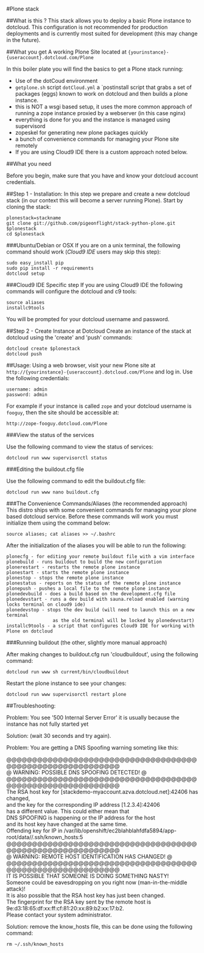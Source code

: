 #Plone stack 

##What is this ?
This stack allows you to deploy a basic Plone instance to dotcloud. This configuration is not recommended for production deployments and is 
currently most suited for development (this may change in the future).

##What you get
A working Plone Site located at
`{yourinstance}-{useraccount}.dotcloud.com/Plone`

In this boiler plate you will find the basics to get a Plone stack running:
* Use of the dotCoud environment
* `getplone.sh` script `dotCloud.yml` a `postinstall script that grabs a set of packages (eggs) known to work on dotcloud and then builds a plone instance.
* this is NOT a wsgi based setup, it uses the more common approach of
  running a zope instance proxied by a webserver (in this case nginx)
* everything is done for you and the instance is managed using supervisord
* zopeskel for generating new plone packages quickly
* a bunch of convenience commands for managing your Plone site remotely
* If you are using Cloud9 IDE there is a custom approach noted below.

##What you need

Before you begin, make sure that you have and know your dotcloud account credentials.

##Step 1 - Installation:
In this step we prepare and create a new dotcloud stack (in our context this 
will become a server running Plone). 
Start by cloning the stack:

    plonestack=stackname
    git clone git://github.com/pigeonflight/stack-python-plone.git $plonestack
    cd $plonestack

###Ubuntu/Debian or OSX
If you are on a unix terminal, the following command should work (*Cloud9 IDE* users may skip this step):

    sudo easy_install pip
    sudo pip install -r requirements
    dotcloud setup

###Cloud9 IDE Specific step
If you are using Cloud9 IDE the following commands will configure the dotcloud and c9 tools:

    source aliases
    installc9tools
    
You will be prompted for your dotcloud username and password.
    
##Step 2 - Create Instance at Dotcloud
Create an instance of the stack at dotcloud using the 'create' and 'push' commands:

    dotcloud create $plonestack
    dotcloud push 
      
##Usage:
Using a web browser, visit your new Plone site at
`http://{yourinstance}-{useraccount}.dotcloud.com/Plone` and log in.
Use the following credentials:

    username: admin
    password: admin

For example if your instance is called `zope` and your dotcloud username is
`fooguy`, then the site should be accessible at:

    http://zope-fooguy.dotcloud.com/Plone

###View the status of the services

Use the following command to view the status of services:

    dotcloud run www supervisorctl status
    
###Editing the buildout.cfg file

Use the following command to edit the buildout.cfg file:

    dotcloud run www nano buildout.cfg

    
###The Convenience Commands/Aliases (the recommended approach)
This distro ships with some convenient commands for managing your plone based
dotcloud service. Before these commands will work you must initialize them
using the command below:

    source aliases; cat aliases >> ~/.bashrc

After the initialization of the aliases you will be able to run the following:

    plonecfg - for editing your remote buildout file with a vim interface
    plonebuild - runs buildout to build the new configuration
    plonerestart - restarts the remote plone instance
    plonestart - starts the remote plone instance
    plonestop - stops the remote plone instance
    plonestatus - reports on the status of the remote plone instance
    plonepush - pushes a local file to the remote plone instance
    plonedevbuild - does a build based on the development.cfg file
    plonedevstart - runs a dev build with sauna.reload enabled (warning locks terminal on cloud9 ide)
    plonedevstop - stops the dev build (will need to launch this on a new terminal
                     as the old terminal will be locked by plonedevstart)
    installc9tools - a script that configures Cloud9 IDE for working with Plone on dotcloud

###Running buildout (the other, slightly more manual approach)

After making changes to buildout.cfg run 'cloudbuildout', using the 
following command:

    dotcloud run www sh current/bin/cloudbuildout 
    
Restart the plone instance to see your changes:

    dotcloud run www supervisorctl restart plone


##Troubleshooting:

Problem: You see '500 Internal Server Error' it is usually because the
instance has not fully started yet 

Solution: (wait 30 seconds and try again).

Problem: You are getting a DNS Spoofing warning someting like this:

@@@@@@@@@@@@@@@@@@@@@@@@@@@@@@@@@@@@@@@@@@@@@@@@@@@@@@@@@@@                                                                                                        
@       WARNING: POSSIBLE DNS SPOOFING DETECTED!          @                                                                                                        
@@@@@@@@@@@@@@@@@@@@@@@@@@@@@@@@@@@@@@@@@@@@@@@@@@@@@@@@@@@                                                                                                        
The RSA host key for [stackdemo-myaccount.azva.dotcloud.net]:42406 has changed,                                                                                 
and the key for the corresponding IP address [1.2.3.4]:42406                                                                                                 
has a different value. This could either mean that                                                                                                                 
DNS SPOOFING is happening or the IP address for the host                                                                                                           
and its host key have changed at the same time.                                                                                                                    
Offending key for IP in /var/lib/openshift/ec2blahblahfdfa5894/app-root/data//.ssh/known_hosts:5                                                      
@@@@@@@@@@@@@@@@@@@@@@@@@@@@@@@@@@@@@@@@@@@@@@@@@@@@@@@@@@@                                                                                                        
@    WARNING: REMOTE HOST IDENTIFICATION HAS CHANGED!     @                                                                                                        
@@@@@@@@@@@@@@@@@@@@@@@@@@@@@@@@@@@@@@@@@@@@@@@@@@@@@@@@@@@                                                                                                        
IT IS POSSIBLE THAT SOMEONE IS DOING SOMETHING NASTY!                                                                                                              
Someone could be eavesdropping on you right now (man-in-the-middle attack)!                                                                                        
It is also possible that the RSA host key has just been changed.                                                                                                   
The fingerprint for the RSA key sent by the remote host is                                                                                                         
9e:d3:18:65:df:xx:ff:cf:81:20:xx:89:b2:xx:17:b2.                                                                                                                   
Please contact your system administrator.          

Solution: remove the know_hosts file, this can be done using the following command:

    rm ~/.ssh/known_hosts
    
